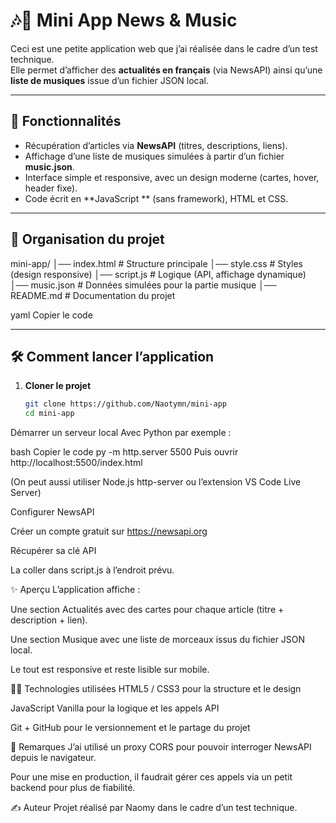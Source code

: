 # 🎶📰 Mini App News & Music

Ceci est une petite application web que j’ai réalisée dans le cadre d’un test technique.  
Elle permet d’afficher des **actualités en français** (via NewsAPI) ainsi qu’une **liste de musiques** issue d’un fichier JSON local.  

---

## 🚀 Fonctionnalités
- Récupération d’articles via **NewsAPI** (titres, descriptions, liens).  
- Affichage d’une liste de musiques simulées à partir d’un fichier **music.json**.  
- Interface simple et responsive, avec un design moderne (cartes, hover, header fixe).  
- Code écrit en **JavaScript ** (sans framework), HTML et CSS.  

---

## 📂 Organisation du projet
mini-app/
│── index.html # Structure principale
│── style.css # Styles (design responsive)
│── script.js # Logique (API, affichage dynamique)
│── music.json # Données simulées pour la partie musique
│── README.md # Documentation du projet

yaml
Copier le code

---

## 🛠️ Comment lancer l’application

1. **Cloner le projet**  
   ```bash
   git clone https://github.com/Naotymn/mini-app
   cd mini-app
Démarrer un serveur local
Avec Python par exemple :

bash
Copier le code
py -m http.server 5500
Puis ouvrir http://localhost:5500/index.html

(On peut aussi utiliser Node.js http-server ou l’extension VS Code Live Server)

Configurer NewsAPI

Créer un compte gratuit sur https://newsapi.org

Récupérer sa clé API

La coller dans script.js à l’endroit prévu.

✨ Aperçu
L’application affiche :

Une section Actualités avec des cartes pour chaque article (titre + description + lien).

Une section Musique avec une liste de morceaux issus du fichier JSON local.

Le tout est responsive et reste lisible sur mobile.

👩‍💻 Technologies utilisées
HTML5 / CSS3 pour la structure et le design

JavaScript Vanilla pour la logique et les appels API

Git + GitHub pour le versionnement et le partage du projet

📌 Remarques
J’ai utilisé un proxy CORS pour pouvoir interroger NewsAPI depuis le navigateur.

Pour une mise en production, il faudrait gérer ces appels via un petit backend pour plus de fiabilité.

✍️ Auteur
Projet réalisé par Naomy dans le cadre d’un test technique.
